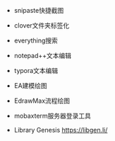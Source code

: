- snipaste快捷截图
- clover文件夹标签化
- everything搜索
- notepad++文本编辑
- typora文本编辑
- EA建模绘图
- EdrawMax流程绘图
- mobaxterm服务器登录工具


- Library Genesis
https://libgen.li/
